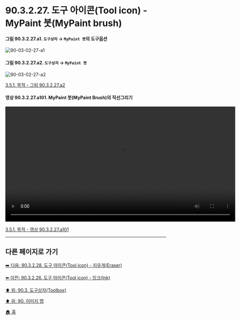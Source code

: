 # 90.3.2.27. 도구 아이콘(Tool icon) - MyPaint 붓(MyPaint brush)

<a id="90-03-02-27-a1"></a>

#### 그림 90.3.2.27.a1. `도구상자` → `MyPaint 붓`의 도구옵션
![90-03-02-27-a1](https://github.com/wonder13662/gimp/assets/15767104/bee8fee6-2a8b-40c5-9023-a553346e5d69)

<a id="90-03-02-27-a2"></a>

#### 그림 90.3.2.27.a2. `도구상자` → `MyPaint 붓`
![90-03-02-27-a2](https://github.com/wonder13662/gimp/assets/15767104/bfba0689-02ca-4a52-9eaf-7280e95a50da)

[3.5.1. 목적 - 그림 90.3.2.27.a2](./03-05-01-intention.md#90-03-02-27-a2)

<a id="90-03-02-27-a101"></a>

#### 영상 90.3.2.27.a101. MyPaint 붓(MyPaint Brush)의 직선그리기
<video controls="controls" width="720" environment="MacOS:Sonoma 14.2.1 GIMP 2.10.36" src="https://github.com/wonder13662/gimp/assets/15767104/1b5efbfe-e43b-49bb-a706-c2cf0bba01d4"></video>

[3.5.1. 목적 - 영상 90.3.2.27.a101](./03-05-01-intention.md#90-03-02-27-a101)

***

## 다른 페이지로 가기

[➡️ 다음: 90.3.2.28. 도구 아이콘(Tool icon) - 지우개(Eraser)](./90-03-02-28-eraser.md)

[⬅️ 이전: 90.3.2.26. 도구 아이콘(Tool icon) - 잉크(Ink)](./90-03-02-26-ink.md)

[⬆️ 위: 90.3. 도구상자(Toolbox)](./90-03-00-toolbox.md)

[⬆️ 위: 90. 이미지 맵](./90-00-image-map.md)

[🏠 홈](./00-home.md)
